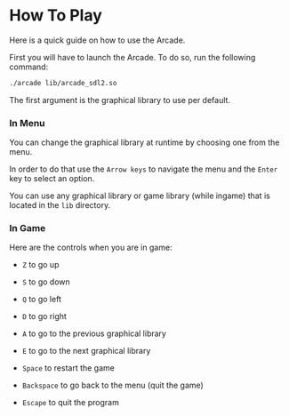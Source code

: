 # How To Play

Here is a quick guide on how to use the Arcade.

First you will have to launch the Arcade. To do so, run the following command:

```bash
./arcade lib/arcade_sdl2.so
```

The first argument is the graphical library to use per default.

### In Menu

You can change the graphical library at runtime by choosing one from the menu.

In order to do that use the `Arrow keys` to navigate the menu and the `Enter` key to select an option.

You can use any graphical library or game library (while ingame) that is located in the `lib` directory.

### In Game

Here are the controls when you are in game:

- `Z` to go up
- `S` to go down
- `Q` to go left
- `D` to go right

- `A` to go to the previous graphical library
- `E` to go to the next graphical library

- `Space` to restart the game
- `Backspace` to go back to the menu (quit the game)
- `Escape` to quit the program
